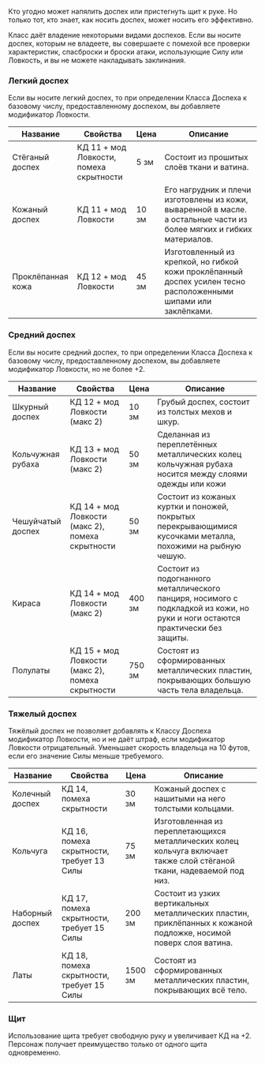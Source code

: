 Кто угодно может напялить доспех или пристегнуть щит к руке. Но только тот, кто знает, как носить доспех, может носить его эффективно. 

Класс даёт владение некоторыми видами доспехов. Если вы носите доспех, которым не владеете, вы совершаете с помехой все проверки характеристик, спасброски и броски атаки, использующие Силу или Ловкость, и вы не можете накладывать заклинания.

### Легкий доспех
Если вы носите легкий доспех, то при определении Класса Доспеха к базовому числу, предоставленному доспехом, вы добавляете модификатор Ловкости.

| Название | Свойства | Цена | Описание |
| ---- | ---- | ---- | ---- |
| Стёганый доспех | КД 11 + мод Ловкости, помеха скрытности | 5 зм | Состоит из прошитых слоёв ткани и ватина. |
| Кожаный доспех | КД 11 + мод Ловкости | 10 зм | Его нагрудник и плечи изготовлены из кожи, вываренной в масле. а остальные части из более мягких и гибких материалов. |
| Проклёпанная кожа | КД 12 + мод Ловкости | 45 зм | Изготовленный из крепкой, но гибкой кожи проклёпанный доспех усилен тесно расположенными шипами или заклёпками. |
### Средний доспех
Если вы носите средний доспех, то при определении Класса Доспеха к базовому числу, предоставленному доспехом, вы добавляете модификатор Ловкости, но не более +2.

| Название | Свойства | Цена | Описание |
| ---- | ---- | ---- | ---- |
| Шкурный доспех | КД 12 + мод Ловкости (макс 2) | 10 зм | Грубый доспех, состоит из толстых мехов и шкур. |
| Кольчужная рубаха | КД 13 + мод Ловкости (макс 2) | 50 зм | Сделанная из переплетённых металлических колец кольчужная рубаха носится между слоями одежды или кожи |
| Чешуйчатый доспех | КД 14 + мод Ловкости (макс 2), помеха скрытности | 50 зм | Состоит из кожаных куртки и поножей, покрытых перекрывающимися кусочками металла, похожими на рыбную чешую. |
| Кираса | КД 14 + мод Ловкости (макс 2) | 400 зм | Состоит из подогнанного металлического панциря, носимого с подкладкой из кожи, но руки и ноги остаются практически без защиты. |
| Полулаты | КД 15 + мод Ловкости (макс 2), помеха скрытности | 750 зм | Состоят из сформированных металлических пластин, покрывающих большую часть тела владельца. |
### Тяжелый доспех
Тяжёлый доспех не позволяет добавлять к Классу Доспеха модификатор Ловкости, но и не даёт штраф, если модификатор Ловкости отрицательный. Уменьшает скорость владельца на 10 футов, если его значение Силы меньше требуемого.

| Название | Свойства | Цена | Описание |
| ---- | ---- | ---- | ---- |
| Колечный доспех | КД 14, помеха скрытности | 30 зм | Кожаный доспех с нашитыми на него толстыми кольцами. |
| Кольчуга | КД 16, помеха скрытности, требует 13 Силы | 75 зм | Изготовленная из переплетающихся металлических колец кольчуга включает также слой стёганой ткани, надеваемой под низ. |
| Наборный доспех | КД 17, помеха скрытности, требует 15 Силы | 200 зм | Состоит из узких вертикальных металлических пластин, приклёпанных к кожаной подложке, носимой поверх слоя ватина. |
| Латы | КД 18, помеха скрытности, требует 15 Силы | 1500 зм | Состоят из сформированных металлических пластин, покрывающих всё тело. |
### Щит
Использование щита требует свободную руку и увеличивает КД на +2. Персонаж получает преимущество только от одного щита одновременно.
